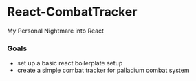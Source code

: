 # React-CombatTracker
My Personal Nightmare into React

### Goals
 - set up a basic react boilerplate setup
 - create a simple combat tracker for palladium combat system